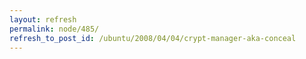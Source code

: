 ```yaml
---
layout: refresh
permalink: node/485/
refresh_to_post_id: /ubuntu/2008/04/04/crypt-manager-aka-conceal
---
```

